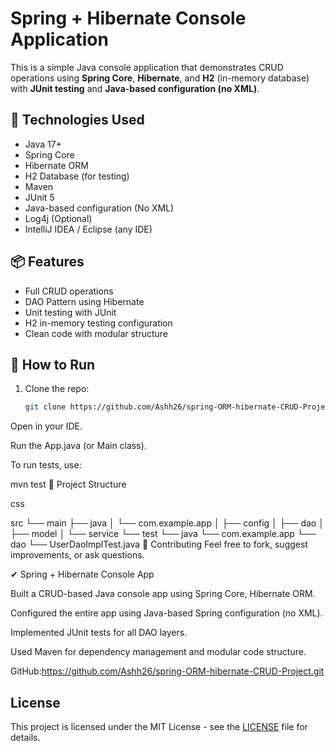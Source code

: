 # Spring + Hibernate Console Application

This is a simple Java console application that demonstrates CRUD operations using **Spring Core**, **Hibernate**, and **H2** (in-memory database) with **JUnit testing** and **Java-based configuration (no XML)**.

## 🚀 Technologies Used
- Java 17+
- Spring Core
- Hibernate ORM
- H2 Database (for testing)
- Maven
- JUnit 5
- Java-based configuration (No XML)
- Log4j (Optional)
- IntelliJ IDEA / Eclipse (any IDE)

## 📦 Features
- Full CRUD operations
- DAO Pattern using Hibernate
- Unit testing with JUnit
- H2 in-memory testing configuration
- Clean code with modular structure

## 🧪 How to Run
1. Clone the repo:
   ```bash
   git clone https://github.com/Ashh26/spring-ORM-hibernate-CRUD-Project.git
Open in your IDE.

Run the App.java (or Main class).

To run tests, use:

mvn test
📁 Project Structure

css

src
 └── main
      ├── java
      │    └── com.example.app
      │         ├── config
      │         ├── dao
      │         ├── model
      │         └── service
 └── test
      └── java
           └── com.example.app
                └── dao
                     └── UserDaoImplTest.java
🤝 Contributing
Feel free to fork, suggest improvements, or ask questions.

✔ Spring + Hibernate Console App

Built a CRUD-based Java console app using Spring Core, Hibernate ORM.

Configured the entire app using Java-based Spring configuration (no XML).

Implemented JUnit tests for all DAO layers.

Used Maven for dependency management and modular code structure.

GitHub:https://github.com/Ashh26/spring-ORM-hibernate-CRUD-Project.git

## License

This project is licensed under the MIT License - see the [LICENSE](LICENSE) file for details.
